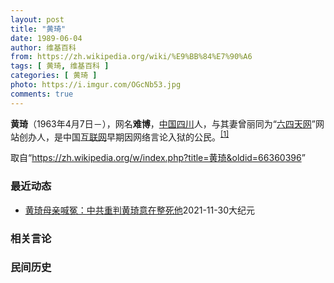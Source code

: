 ```yaml
---
layout: post
title: "黄琦"
date: 1989-06-04
author: 维基百科
from: https://zh.wikipedia.org/wiki/%E9%BB%84%E7%90%A6
tags: [ 黄琦, 维基百科 ]
categories: [ 黄琦 ]
photo: https://i.imgur.com/OGcNb53.jpg
comments: true
---
```

<div class="mw-parser-output">

<p><b>黄琦</b>（1963年4月7日<span class="useeditintro" title="Template:BLP editintro">－</span>），网名<b>难博</b>，<a href="/wiki/%E4%B8%AD%E8%8F%AF%E4%BA%BA%E6%B0%91%E5%85%B1%E5%92%8C%E5%9C%8B" class="mw-redirect" title="中華人民共和國">中国</a><a href="/wiki/%E5%9B%9B%E5%B7%9D" class="mw-redirect" title="四川">四川</a>人，与其妻曾丽同为“<a href="/wiki/%E5%85%AD%E5%9B%9B%E5%A4%A9%E7%BD%91" title="六四天网">六四天网</a>”网站创办人，是中国<a href="/wiki/%E4%BA%92%E8%81%94%E7%BD%91" title="互联网">互联网</a>早期因网络言论入狱的公民。<sup id="cite_ref-堅持普世價值_1-0" class="reference"><a href="#cite_note-堅持普世價值-1">[1]</a></sup>
</p>
</div><noscript><img src="//zh.wikipedia.org/wiki/Special:CentralAutoLogin/start?type=1x1" alt="" title="" width="1" height="1" style="border: none; position: absolute;"></noscript>
<div class="printfooter">取自“<a dir="ltr" href="https://zh.wikipedia.org/w/index.php?title=黄琦&amp;oldid=66360396">https://zh.wikipedia.org/w/index.php?title=黄琦&amp;oldid=66360396</a>”</div><div id="recent-news"><h3>最近动态</h3><ul><li><a href="https://nodebe4.github.io/waimei/2021-11-30/%E9%BB%84%E7%90%A6%E6%AF%8D%E4%BA%B2%E5%96%8A%E5%86%A4-%E4%B8%AD%E5%85%B1%E9%87%8D%E5%88%A4%E9%BB%84%E7%90%A6%E6%84%8F%E5%9C%A8%E6%95%B4%E6%AD%BB%E4%BB%96" title="黄琦母亲喊冤：中共重判黄琦意在整死他—— 【大纪元2021年11月30日讯】（大纪元记者李熙采访报导）据“六四天网”消息，11月29日下午有网民在微信群转发了一段黄琦危病母亲浦文清的讲话视频，为...">黄琦母亲喊冤：中共重判黄琦意在整死他</a><time>2021-11-30</time><a class="tag">大纪元</a></li>
</ul></div><div id="open-opinion"><h3>相关言论</h3><ul></ul></div><div id="mjls-record"><h3>民间历史</h3><ul></ul></div>